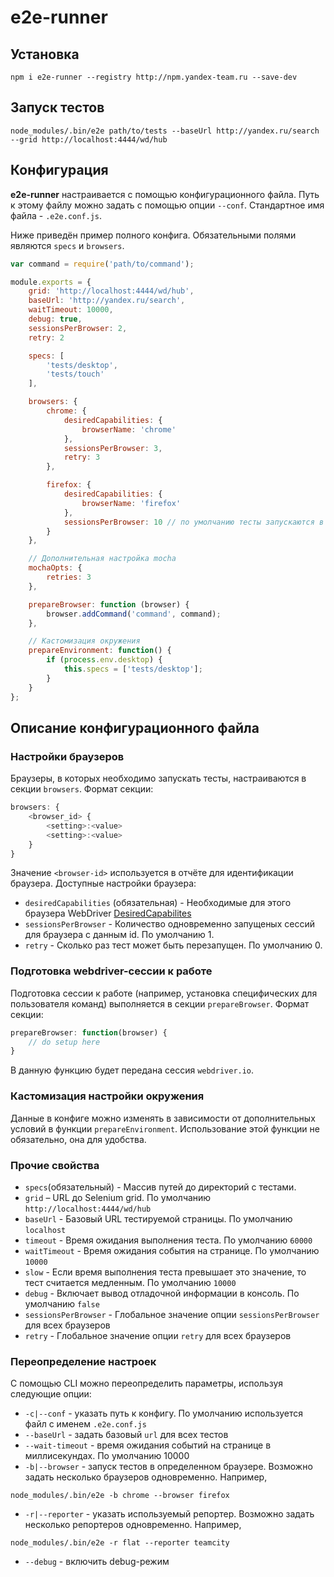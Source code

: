 e2e-runner
===========

## Установка

```shell
npm i e2e-runner --registry http://npm.yandex-team.ru --save-dev
```

## Запуск тестов

```shell
node_modules/.bin/e2e path/to/tests --baseUrl http://yandex.ru/search --grid http://localhost:4444/wd/hub
```

## Конфигурация

**e2e-runner** настраивается с помощью конфигурационного файла. Путь к этому файлу можно задать с помощью опции `--conf`. Стандартное имя файла -  `.e2e.conf.js`.

Ниже приведён пример полного конфига. Обязательными полями являются `specs` и `browsers`.

```javascript
var command = require('path/to/command');

module.exports = {
    grid: 'http://localhost:4444/wd/hub',
    baseUrl: 'http://yandex.ru/search',
    waitTimeout: 10000,
    debug: true,
    sessionsPerBrowser: 2,
    retry: 2

    specs: [
        'tests/desktop',
        'tests/touch'
    ],

    browsers: {
        chrome: {
            desiredCapabilities: {
                browserName: 'chrome'
            },
            sessionsPerBrowser: 3,
            retry: 3
        },

        firefox: {
            desiredCapabilities: {
                browserName: 'firefox'
            },
            sessionsPerBrowser: 10 // по умолчанию тесты запускаются в одной сессии
        }
    },

    // Дополнительная настройка mocha
    mochaOpts: {
        retries: 3
    },

    prepareBrowser: function (browser) {
        browser.addCommand('command', command);
    },

    // Кастомизация окружения
    prepareEnvironment: function() {
        if (process.env.desktop) {
            this.specs = ['tests/desktop'];
        }
    }
};
```

## Описание конфигурационного файла

### Настройки браузеров

Браузеры, в которых необходимо запускать тесты, настраиваются в секции `browsers`.
Формат секции:
```js
browsers: {
    <browser_id> {
        <setting>:<value>
        <setting>:<value>
    }
}
```
Значение `<browser-id>` используется в отчёте для идентификации браузера.
Доступные настройки браузера:

* `desiredCapabilities` (обязательная) - Необходимые для этого браузера WebDriver [DesiredCapabilites](https://github.com/SeleniumHQ/selenium/wiki/DesiredCapabilities)
* `sessionsPerBrowser` - Количество одновременно запущеных сессий для браузера с данным id. По умолчанию 1.
* `retry` - Сколько раз тест может быть перезапущен. По умолчанию 0.

### Подготовка webdriver-сессии к работе
Подготовка сессии к работе (например, установка специфических для пользователя команд) выполняется в секции `prepareBrowser`.
Формат секции:
```js
prepareBrowser: function(browser) {
    // do setup here
}
```

В данную функцию будет передана сессия `webdriver.io`.

### Кастомизация настройки окружения

Данные в конфиге можно изменять в зависимости от дополнительных условий в функции `prepareEnvironment`. Использование этой функции не обязательно, она для удобства.

### Прочие свойства

* `specs`(обязательный) - Массив путей до директорий с тестами.
* `grid` – URL до Selenium grid. По умолчанию `http://localhost:4444/wd/hub`
* `baseUrl` - Базовый URL тестируемой страницы. По умолчанию `localhost`
* `timeout` - Время ожидания выполнения теста. По умолчанию `60000`
* `waitTimeout` - Время ожидания события на странице. По умолчанию `10000`
* `slow` - Если время выполнения теста превышает это значение, то тест считается медленным. По умолчанию `10000`
* `debug` - Включает вывод отладочной информации в консоль. По умолчанию `false`
* `sessionsPerBrowser` - Глобальное значение опции `sessionsPerBrowser` для всех браузеров
* `retry` - Глобальное значение опции `retry` для всех браузеров

### Переопределение настроек

С помощью CLI можно переопределить параметры, используя следующие опции:

* `-c|--conf` - указать путь к конфигу. По умолчанию используется файл с именем `.e2e.conf.js`
* `--baseUrl` - задать базовый `url` для всех тестов
* `--wait-timeout` - время ожидания событий на странице в миллисекундах. По умолчанию 10000
* `-b|--browser` - запуск тестов в определенном браузере. Возможно задать несколько браузеров одновременно. Например,
```
node_modules/.bin/e2e -b chrome --browser firefox
```
* `-r|--reporter` - указать используемый репортер. Возможно задать несколько репортеров одновременно. Например,
```
node_modules/.bin/e2e -r flat --reporter teamcity
```
* `--debug` - включить debug-режим
